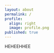 ```yaml
---
layout: about
permalink: /
profile:
  align: right
  image: profile.png
published: true
---
```


HEHEEHHEE
